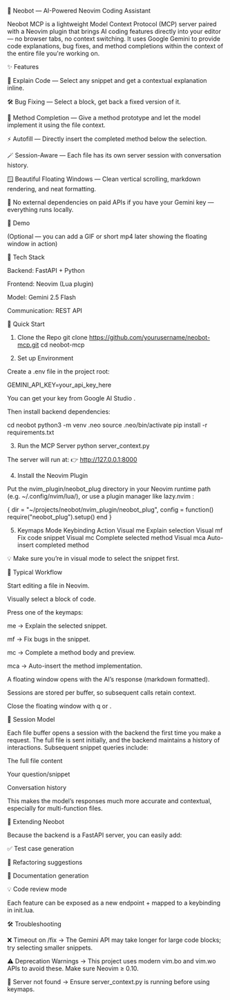 🧠 Neobot — AI-Powered Neovim Coding Assistant

Neobot MCP is a lightweight Model Context Protocol (MCP) server paired with a Neovim plugin that brings AI coding features directly into your editor — no browser tabs, no context switching.
It uses Google Gemini to provide code explanations, bug fixes, and method completions within the context of the entire file you're working on.

✨ Features

📝 Explain Code — Select any snippet and get a contextual explanation inline.

🛠 Bug Fixing — Select a block, get back a fixed version of it.

🧠 Method Completion — Give a method prototype and let the model implement it using the file context.

⚡ Autofill — Directly insert the completed method below the selection.

🪄 Session-Aware — Each file has its own server session with conversation history.

🪟 Beautiful Floating Windows — Clean vertical scrolling, markdown rendering, and neat formatting.

🛑 No external dependencies on paid APIs if you have your Gemini key — everything runs locally.

📸 Demo

(Optional — you can add a GIF or short mp4 later showing the floating window in action)

🧰 Tech Stack

Backend: FastAPI + Python

Frontend: Neovim (Lua plugin)

Model: Gemini 2.5 Flash

Communication: REST API

🚀 Quick Start
1. Clone the Repo
git clone https://github.com/yourusername/neobot-mcp.git
cd neobot-mcp

2. Set up Environment

Create a .env file in the project root:

GEMINI_API_KEY=your_api_key_here


You can get your key from Google AI Studio
.

Then install backend dependencies:

cd neobot
python3 -m venv .neo
source .neo/bin/activate
pip install -r requirements.txt

3. Run the MCP Server
python server_context.py


The server will run at:
👉 http://127.0.0.1:8000

4. Install the Neovim Plugin

Put the nvim_plugin/neobot_plug directory in your Neovim runtime path (e.g. ~/.config/nvim/lua/), or use a plugin manager like lazy.nvim
:

{
  dir = "~/projects/neobot/nvim_plugin/neobot_plug",
  config = function()
    require("neobot_plug").setup()
  end
}

5. Keymaps
Mode	Keybinding	Action
Visual	<leader>me	Explain selection
Visual	<leader>mf	Fix code snippet
Visual	<leader>mc	Complete selected method
Visual	<leader>mca	Auto-insert completed method

💡 Make sure you’re in visual mode to select the snippet first.

🔁 Typical Workflow

Start editing a file in Neovim.

Visually select a block of code.

Press one of the keymaps:

<leader>me → Explain the selected snippet.

<leader>mf → Fix bugs in the snippet.

<leader>mc → Complete a method body and preview.

<leader>mca → Auto-insert the method implementation.

A floating window opens with the AI’s response (markdown formatted).

Sessions are stored per buffer, so subsequent calls retain context.

Close the floating window with q or <Esc>.

🧠 Session Model

Each file buffer opens a session with the backend the first time you make a request.
The full file is sent initially, and the backend maintains a history of interactions.
Subsequent snippet queries include:

The full file content

Your question/snippet

Conversation history

This makes the model’s responses much more accurate and contextual, especially for multi-function files.

🧩 Extending Neobot

Because the backend is a FastAPI server, you can easily add:

✅ Test case generation

🧪 Refactoring suggestions

📝 Documentation generation

💡 Code review mode

Each feature can be exposed as a new endpoint + mapped to a keybinding in init.lua.

🛠 Troubleshooting

❌ Timeout on /fix → The Gemini API may take longer for large code blocks; try selecting smaller snippets.

⚠️ Deprecation Warnings → This project uses modern vim.bo and vim.wo APIs to avoid these. Make sure Neovim ≥ 0.10.

🧱 Server not found → Ensure server_context.py is running before using keymaps.
